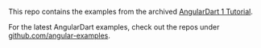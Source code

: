 This repo contains the examples from the archived [AngularDart 1 Tutorial][tut].

For the latest AngularDart examples, check out the repos under
[github.com/angular-examples](https://github.com/angular-examples). 

[tut]: https://web.archive.org/web/20160304145052/https://angulardart.org/tutorial/

